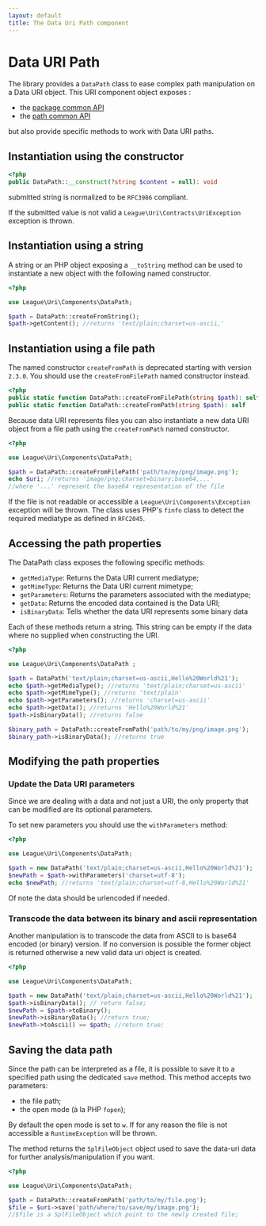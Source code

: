 ```yaml
---
layout: default
title: The Data Uri Path component
---
```


# Data URI Path

The library provides a `DataPath` class to ease complex path manipulation on a Data URI object. This URI component object exposes :

- the [package common API](/components/2.0/api/)
- the [path common API](/components/2.0/path)

but also provide specific methods to work with Data URI paths.

## Instantiation using the constructor

~~~php
<?php
public DataPath::__construct(?string $content = null): void
~~~

<p class="message-notice">submitted string is normalized to be <code>RFC3986</code> compliant.</p>

<p class="message-warning">If the submitted value is not valid a <code>League\Uri\Contracts\UriException</code> exception is thrown.</p>

## Instantiation using a string

A string or an PHP object exposing a `__toString` method can be used to instantiate a new object with the following named constructor.

~~~php
<?php

use League\Uri\Components\DataPath;

$path = DataPath::createFromString();
$path->getContent(); //returns 'text/plain;charset=us-ascii,'
~~~

## Instantiation using a file path

<p class="message-warning">The named constructor <code>createFromPath</code> is deprecated starting with version <code>2.3.0</code>. You should use the <code>createFromFilePath</code> named constructor instead.</p>

~~~php
<?php
public static function DataPath::createFromFilePath(string $path): self
public static function DataPath::createFromPath(string $path): self
~~~

Because data URI represents files you can also instantiate a new data URI object from a file path using the `createFromPath` named constructor.

~~~php
<?php

use League\Uri\Components\DataPath;

$path = DataPath::createFromFilePath('path/to/my/png/image.png');
echo $uri; //returns 'image/png;charset=binary;base64,...'
//where '...' represent the base64 representation of the file
~~~

If the file is not readable or accessible a `League\Uri\Components\Exception` exception will be thrown. The class uses PHP's `finfo` class to detect the required mediatype as defined in `RFC2045`.

## Accessing the path properties

The DataPath class exposes the following specific methods:

- `getMediaType`: Returns the Data URI current mediatype;
- `getMimeType`: Returns the Data URI current mimetype;
- `getParameters`: Returns the parameters associated with the mediatype;
- `getData`: Returns the encoded data contained is the Data URI;
- `isBinaryData`: Tells whether the data URI represents some binary data

Each of these methods return a string. This string can be empty if the data where no supplied when constructing the URI.

~~~php
<?php

use League\Uri\Components\DataPath ;

$path = DataPath('text/plain;charset=us-ascii,Hello%20World%21');
echo $path->getMediaType(); //returns 'text/plain;charset=us-ascii'
echo $path->getMimeType(); //returns 'text/plain'
echo $path->getParameters(); //returns 'charset=us-ascii'
echo $path->getData(); //returns 'Hello%20World%21'
$path->isBinaryData(); //returns false

$binary_path = DataPath::createFromPath('path/to/my/png/image.png');
$binary_path->isBinaryData(); //returns true
~~~

## Modifying the path properties

### Update the Data URI parameters

Since we are dealing with a data and not just a URI, the only property that can be modified are its optional parameters.

To set new parameters you should use the `withParameters` method:

~~~php
<?php

use League\Uri\Components\DataPath;

$path = new DataPath('text/plain;charset=us-ascii,Hello%20World%21');
$newPath = $path->withParameters('charset=utf-8');
echo $newPath; //returns 'text/plain;charset=utf-8,Hello%20World%21'
~~~

<p class="message-notice">Of note the data should be urlencoded if needed.</p>

### Transcode the data between its binary and ascii representation

Another manipulation is to transcode the data from ASCII to is base64 encoded (or binary) version. If no conversion is possible the former object is returned otherwise a new valid data uri object is created.

~~~php
<?php

use League\Uri\Components\DataPath;

$path = new DataPath('text/plain;charset=us-ascii,Hello%20World%21');
$path->isBinaryData(); // return false;
$newPath = $path->toBinary();
$newPath->isBinaryData(); //return true;
$newPath->toAscii() == $path; //return true;
~~~

## Saving the data path

Since the path can be interpreted as a file, it is possible to save it to a specified path using the dedicated `save` method. This method accepts two parameters:

- the file path;
- the open mode (à la PHP `fopen`);

By default the open mode is set to `w`. If for any reason the file is not accessible a `RuntimeException` will be thrown.

The method returns the `SplFileObject` object used to save the data-uri data for further analysis/manipulation if you want.

~~~php
<?php

use League\Uri\Components\DataPath;

$path = DataPath::createFromPath('path/to/my/file.png');
$file = $uri->save('path/where/to/save/my/image.png');
//$file is a SplFileObject which point to the newly created file;
~~~
